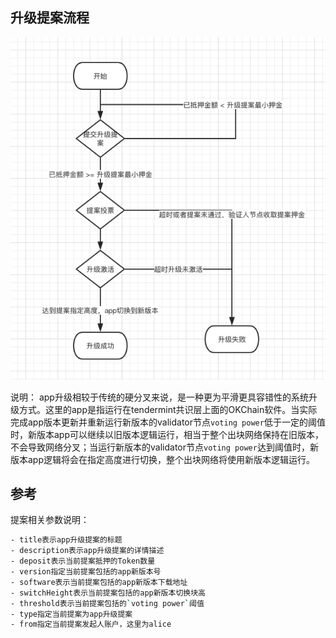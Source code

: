 ## 升级提案流程

![](../img/upgrade-diagram.png)

说明：
app升级相较于传统的硬分叉来说，是一种更为平滑更具容错性的系统升级方式。这里的app是指运行在tendermint共识层上面的OKChain软件。当实际完成app版本更新并重新运行新版本的validator节点`voting power`低于一定的阈值时，新版本app可以继续以旧版本逻辑运行，相当于整个出块网络保持在旧版本，不会导致网络分叉；当运行新版本的validator节点`voting power`达到阈值时，新版本app逻辑将会在指定高度进行切换，整个出块网络将使用新版本逻辑运行。

## 参考
提案相关参数说明：
```sh
- title表示app升级提案的标题
- description表示app升级提案的详情描述
- deposit表示当前提案抵押的Token数量
- version指定当前提案包括的app新版本号
- software表示当前提案包括的app新版本下载地址
- switchHeight表示当前提案包括的app新版本切换块高
- threshold表示当前提案包括的`voting power`阈值
- type指定当前提案为app升级提案
- from指定当前提案发起人账户，这里为alice
```
